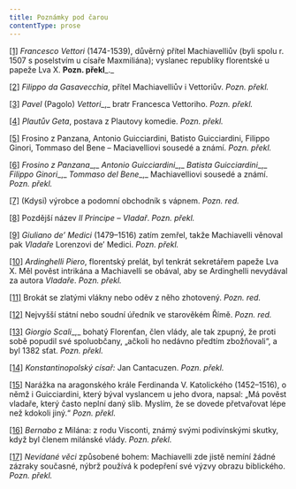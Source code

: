 ```yaml
---
title: Poznámky pod čarou
contentType: prose
---
```


<section>

[\[1\]](./resources/undefined) _Francesco Vettori_ (1474-1539), důvěrný přítel Machiavelliův (byli spolu r. 1507 s poselstvím u císaře Maxmiliána); vyslanec republiky florentské u papeže Lva X. __Pozn. překl___._

[\[2\]](./resources/undefined) _Filippo da Gasavecchia_, přítel Machiavelliův i Vettoriův. _Pozn. překl._

[\[3\]](./resources/undefined) _Pavel_ (Pagolo) _Vettori__,_ bratr Francesca Vettoriho. _Pozn. překl._

[\[4\]](./resources/undefined) _Plautův Geta_, postava z Plautovy komedie. _Pozn. překl._

[\[5\]](./resources/undefined) Frosino z Panzana, Antonio Guicciardini, Batisto Guicciardini, Filippo Ginori, Tommaso del Bene – Maciavelliovi sousedé a známí. _Pozn. překl._

[\[6\]](./resources/undefined) _Frosino z Panzana__,_ _Antonio Guicciardini__,_ _Batista Guicciardini__,_ _Filippo Ginori__,_ _Tommaso del Bene__,_ Machiavelliovi sousedé a známí. _Pozn. překl._

[\[7\]](./resources/undefined) (Kdysi) výrobce a podomní obchodník s vápnem. _Pozn. red._

[\[8\]](./resources/undefined) Pozdější název _Il Principe – Vladař_. _Pozn. překl._

[\[9\]](./resources/undefined) _Giuliano de’ Medici_ (1479–1516) zatím zemřel, takže Machiavelli věnoval pak _Vladaře_ Lorenzovi de’ Medici. _Pozn. překl._

[\[10\]](./resources/undefined) _Ardinghelli Piero_, florentský prelát, byl tenkrát sekretářem papeže Lva X. Měl pověst intrikána a Machiavelli se obával, aby se Ardinghelli nevydával za autora _Vladaře_. _Pozn. překl._

[\[11\]](./resources/undefined) Brokát se zlatými vlákny nebo oděv z něho zhotovený. _Pozn. red._

[\[12\]](./resources/undefined) Nejvyšší státní nebo soudní úředník ve starověkém Římě. _Pozn. red._

[\[13\]](./resources/undefined) _Giorgio Scali__,_ bohatý Florenťan, člen vlády, ale tak zpupný, že proti sobě popudil své spoluobčany, „ačkoli ho nedávno předtím zbožňovali“, a byl 1382 sťat. _Pozn. překl._

[\[14\]](./resources/undefined) _Konstantinopolský císař:_ Jan Cantacuzen. _Pozn. překl._

[\[15\]](./resources/undefined) Narážka na aragonského krále Ferdinanda V. Katolického (1452–1516), o němž i Guicciardini, který býval vyslancem u jeho dvora, napsal: „Má pověst vladaře, který často neplní daný slib. Myslím, že se dovede přetvařovat lépe než kdokoli jiný.“ _Pozn. překl._

[\[16\]](./resources/undefined) _Bernabo_ z Milána: z rodu Visconti, známý svými podivínskými skutky, když byl členem milánské vlády. _Pozn. překl._

[\[17\]](./resources/undefined) _Nevídané věci_ způsobené bohem: Machiavelli zde jistě nemíní žádné zázraky současné, nýbrž používá k podepření své výzvy obrazu biblického. _Pozn. překl._

</section>
